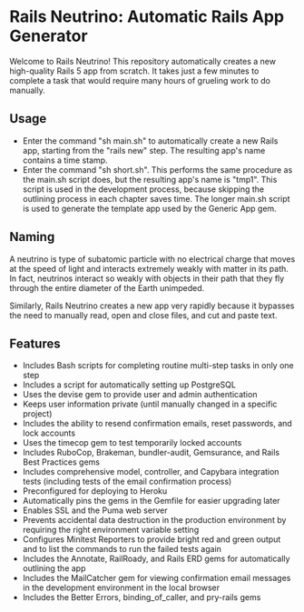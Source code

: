 # Rails Neutrino: Automatic Rails App Generator

Welcome to Rails Neutrino!  This repository automatically creates a new
high-quality Rails 5 app from scratch.  It takes just a few minutes to 
complete a task that would require many hours of grueling work to do manually.

## Usage
* Enter the command "sh main.sh" to automatically create a new Rails app,
starting from the "rails new" step.  The resulting app's name contains
a time stamp.
* Enter the command "sh short.sh".  This performs the same procedure as the
main.sh script does, but the resulting app's name is "tmp1".  This script
is used in the development process, because skipping the outlining process
in each chapter saves time.  The longer main.sh script is used to generate
the template app used by the Generic App gem.

## Naming
A neutrino is type of subatomic particle with no electrical charge that
moves at the speed of light and interacts extremely weakly with matter
in its path.  In fact, neutrinos interact so weakly with objects in
their path that they fly through the entire diameter of the Earth unimpeded.

Similarly, Rails Neutrino creates a new app very rapidly because it
bypasses the need to manually read, open and close files, and cut and
paste text.

## Features
* Includes Bash scripts for completing routine multi-step tasks in only one step
* Includes a script for automatically setting up PostgreSQL
* Uses the devise gem to provide user and admin authentication
* Keeps user information private (until manually changed in a specific project)
* Includes the ability to resend confirmation emails, reset passwords, and lock accounts
* Uses the timecop gem to test temporarily locked accounts
* Includes RuboCop, Brakeman, bundler-audit, Gemsurance, and Rails Best Practices gems
* Includes comprehensive model, controller, and Capybara integration tests (including tests of the email confirmation process)
* Preconfigured for deploying to Heroku
* Automatically pins the gems in the Gemfile for easier upgrading later
* Enables SSL and the Puma web server
* Prevents accidental data destruction in the production environment by requiring the right environment variable setting
* Configures Minitest Reporters to provide bright red and green output and to list the commands to run the failed tests again
* Includes the Annotate, RailRoady, and Rails ERD gems for automatically outlining the app
* Includes the MailCatcher gem for viewing confirmation email messages in the development environment in the local browser
* Includes the Better Errors, binding_of_caller, and pry-rails gems
